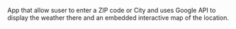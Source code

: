 App that allow suser to enter a ZIP code or City and uses Google API to display the weather there and an embedded interactive map of the location.
